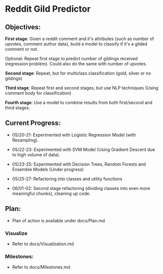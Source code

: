 # Reddit Gild Predictor

## Objectives:

**First stage**: Given a reddit comment and it's attributes (such as number of upvotes, comment author data), build a model
to classify if it's a gilded comment or not.

Optional: Repeat first stage to predict number of gildings received (regression problem). Could also do the same with number of upvotes.

**Second stage**: Repeat, but for multiclass classification (gold, silver or no gildings)

**Third stage**: Repeat first and second stages, but use NLP techniques (Using comment body for classification)

**Fourth stage**: Use a model to combine results from both first/second and third stages.

## Current Progress:

- 05/20-21: Experimented with Logistic Regression Model (with Resampling).

- 05/22-23: Experimented with SVM Model (Using Gradient Descent due to high volume of data).

- 05/23-25: Experimented with Decision Trees, Random Forests and Ensemble Models (Under progress)

- 05/25-27: Refactoring into classes and utility functions

- 06/01-02: Second stage refactoring (dividing classes into even more meaningful chunks), cleaning up code.

## Plan:

- Plan of action is available under docs/Plan.md

### Visualize

- Refer to docs/Visualization.md

### Milestones:

- Refer to docs/Milestones.md